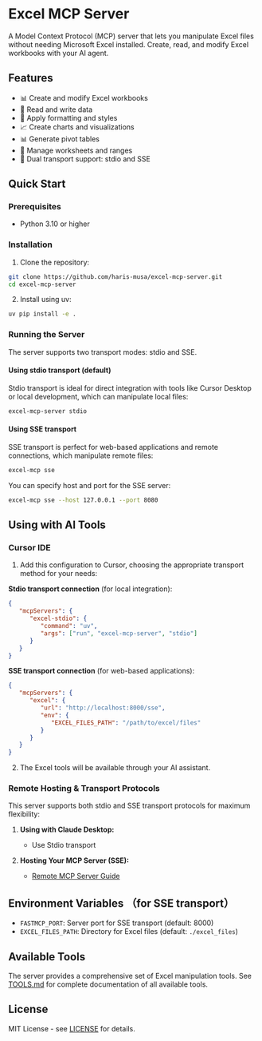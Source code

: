 # Excel MCP Server

A Model Context Protocol (MCP) server that lets you manipulate Excel files without needing Microsoft Excel installed. Create, read, and modify Excel workbooks with your AI agent.

## Features

- 📊 Create and modify Excel workbooks
- 📝 Read and write data
- 🎨 Apply formatting and styles
- 📈 Create charts and visualizations
- 📊 Generate pivot tables
- 🔄 Manage worksheets and ranges
- 🔌 Dual transport support: stdio and SSE

## Quick Start

### Prerequisites

- Python 3.10 or higher

### Installation

1. Clone the repository:
```bash
git clone https://github.com/haris-musa/excel-mcp-server.git
cd excel-mcp-server
```

2. Install using uv:
```bash
uv pip install -e .
```

### Running the Server

The server supports two transport modes: stdio and SSE.

#### Using stdio transport (default)

Stdio transport is ideal for direct integration with tools like Cursor Desktop or local development, which can manipulate local files:

```bash
excel-mcp-server stdio
```

#### Using SSE transport

SSE transport is perfect for web-based applications and remote connections, which manipulate remote files:

```bash
excel-mcp sse
```

You can specify host and port for the SSE server:

```bash
excel-mcp sse --host 127.0.0.1 --port 8080
```

## Using with AI Tools

### Cursor IDE

1. Add this configuration to Cursor, choosing the appropriate transport method for your needs:

**Stdio transport connection** (for local integration):
```json
{
   "mcpServers": {
      "excel-stdio": {
         "command": "uv",
         "args": ["run", "excel-mcp-server", "stdio"]
      }
   }
}
```

**SSE transport connection** (for web-based applications):
```json
{
   "mcpServers": {
      "excel": {
         "url": "http://localhost:8000/sse",
         "env": {
            "EXCEL_FILES_PATH": "/path/to/excel/files"
         }
      }
   }
}
```

2. The Excel tools will be available through your AI assistant.

### Remote Hosting & Transport Protocols

This server supports both stdio and SSE transport protocols for maximum flexibility:

1. **Using with Claude Desktop:**
   - Use Stdio transport

2. **Hosting Your MCP Server (SSE):**
   - [Remote MCP Server Guide](https://developers.cloudflare.com/agents/guides/remote-mcp-server/)

## Environment Variables （for SSE transport）

- `FASTMCP_PORT`: Server port for SSE transport (default: 8000)
- `EXCEL_FILES_PATH`: Directory for Excel files (default: `./excel_files`)

## Available Tools

The server provides a comprehensive set of Excel manipulation tools. See [TOOLS.md](TOOLS.md) for complete documentation of all available tools.

## License

MIT License - see [LICENSE](LICENSE) for details.
